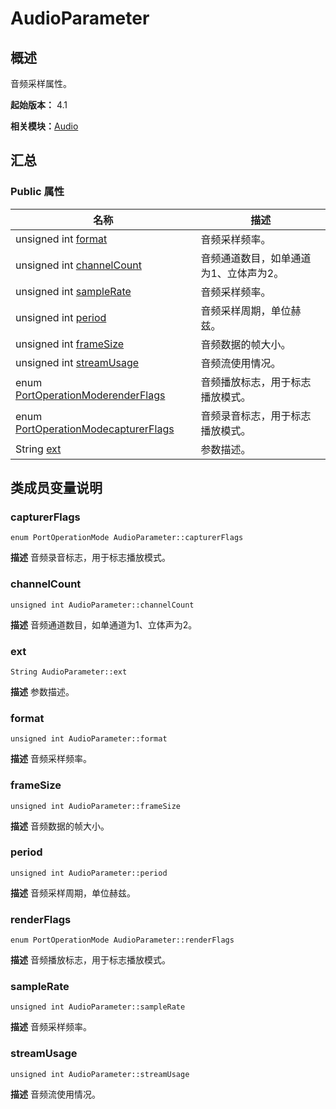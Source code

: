 # AudioParameter


## 概述

音频采样属性。

**起始版本：** 4.1

**相关模块：**[Audio](_distributed.md)


## 汇总


### Public 属性

| 名称 | 描述 | 
| -------- | -------- |
| unsigned int [format](#format) | 音频采样频率。  | 
| unsigned int [channelCount](#channelcount) | 音频通道数目，如单通道为1、立体声为2。  | 
| unsigned int [sampleRate](#samplerate) | 音频采样频率。  | 
| unsigned int [period](#period) | 音频采样周期，单位赫兹。  | 
| unsigned int [frameSize](#framesize) | 音频数据的帧大小。  | 
| unsigned int [streamUsage](#streamusage) | 音频流使用情况。  | 
| enum [PortOperationMode](_distributed.md)[renderFlags](#renderflags) | 音频播放标志，用于标志播放模式。  | 
| enum [PortOperationMode](_distributed.md)[capturerFlags](#capturerflags) | 音频录音标志，用于标志播放模式。  | 
| String [ext](#ext) | 参数描述。  | 


## 类成员变量说明


### capturerFlags

```
enum PortOperationMode AudioParameter::capturerFlags
```
**描述**
音频录音标志，用于标志播放模式。


### channelCount

```
unsigned int AudioParameter::channelCount
```
**描述**
音频通道数目，如单通道为1、立体声为2。


### ext

```
String AudioParameter::ext
```
**描述**
参数描述。


### format

```
unsigned int AudioParameter::format
```
**描述**
音频采样频率。


### frameSize

```
unsigned int AudioParameter::frameSize
```
**描述**
音频数据的帧大小。


### period

```
unsigned int AudioParameter::period
```
**描述**
音频采样周期，单位赫兹。


### renderFlags

```
enum PortOperationMode AudioParameter::renderFlags
```
**描述**
音频播放标志，用于标志播放模式。


### sampleRate

```
unsigned int AudioParameter::sampleRate
```
**描述**
音频采样频率。


### streamUsage

```
unsigned int AudioParameter::streamUsage
```
**描述**
音频流使用情况。

